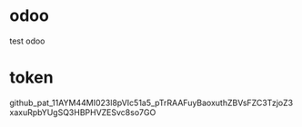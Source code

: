 # odoo
test odoo

# token
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
